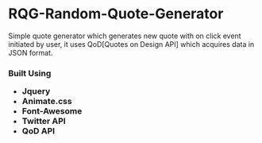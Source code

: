 # RQG-Random-Quote-Generator

<p>Simple quote generator which generates new quote with on click event initiated by user, it uses QoD[Quotes on Design API] which acquires data in JSON format.</p>

<h3> Built Using
<ul>
<li>Jquery</li>
<li>Animate.css</li>
<li>Font-Awesome</li>
<li>Twitter API</li>
<li>QoD API</li>
</ul>

